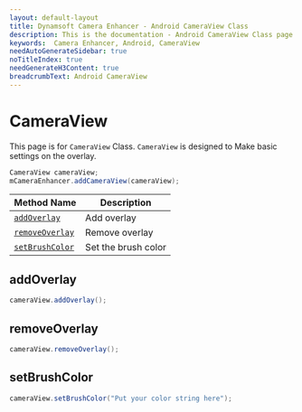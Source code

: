 ```yaml
---
layout: default-layout
title: Dynamsoft Camera Enhancer - Android CameraView Class
description: This is the documentation - Android CameraView Class page of Dynamsoft Camera Enhancer.
keywords:  Camera Enhancer, Android, CameraView
needAutoGenerateSidebar: true
noTitleIndex: true
needGenerateH3Content: true
breadcrumbText: Android CameraView
---
```


# CameraView

This page is for `CameraView` Class. `CameraView` is designed to Make basic settings on the overlay.

```java
CameraView cameraView;
mCameraEnhancer.addCameraView(cameraView);
```

| Method Name | Description |
|------|------|
| [`addOverlay`](#addoverlay) | Add overlay |
| [`removeOverlay`](#removeoverlay) | Remove overlay |
| [`setBrushColor`](#setbrushcolor) | Set the brush color |

## addOverlay

```java
cameraView.addOverlay();
```

## removeOverlay

```java
cameraView.removeOverlay();
```

## setBrushColor

```java
cameraView.setBrushColor("Put your color string here");
```
